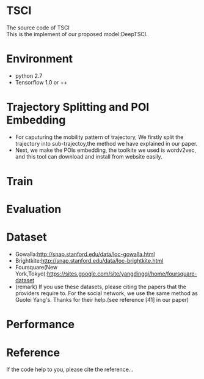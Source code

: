 # TSCI
The source code of TSCI <br>
This is the implement of our proposed model:DeepTSCI.
# Environment
* python 2.7
* Tensorflow 1.0 or ++
# Trajectory Splitting and POI Embedding
* For caputuring the mobility pattern of trajectory, We firstly split the trajectory into sub-trajectoy,the method we have explained in our paper. 
* Next, we make the POIs embedding, the toolkite we used is wordv2vec, and this tool can download and install from website easily.
# Train
# Evaluation
# Dataset
* Gowalla:<http://snap.stanford.edu/data/loc-gowalla.html>
* Brightkite:<http://snap.stanford.edu/data/loc-brightkite.html>
* Foursquare(New York,Tokyo):<https://sites.google.com/site/yangdingqi/home/foursquare-dataset>
* (remark) If you use these datasets, please citing the papers that the providers require to. For the social network, we use the same method as Guolei Yang's. Thanks for their help.(see reference [41] in our paper)
# Performance
# Reference
If the code help to you, please cite the reference...
